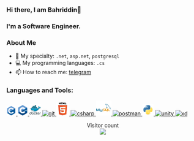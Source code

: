 ### Hi there, I am Bahriddin👋

### I'm a Software Engineer.

### About Me

- 🧭 My specialty: `.net`, `asp.net`, `postgresql`
- 💻 My programming languages: `.cs`
- 📫 How to reach me: [telegram](https://t.me/Bahriddin_Abdusalomov)

<h3 align="left">Languages and Tools:</h3>
<p align="left">
  <a href="https://www.cprogramming.com/" target="_blank" rel="noreferrer">
    <img
      src="https://raw.githubusercontent.com/devicons/devicon/master/icons/c/c-original.svg"
      alt="c"
      width="25"
      height="25"
    />
  </a>
  <a href="https://www.w3schools.com/cpp/" target="_blank" rel="noreferrer">
    <img
      src="https://raw.githubusercontent.com/devicons/devicon/master/icons/cplusplus/cplusplus-original.svg"
      alt="cplusplus"
      width="27"
      height="27"
    />
  </a>
  <a href="https://www.docker.com/" target="_blank" rel="noreferrer">
    <img
      src="https://raw.githubusercontent.com/devicons/devicon/master/icons/docker/docker-original-wordmark.svg"
      alt="docker"
      width="30"
      height="30"
    />
  </a>
  <a href="https://git-scm.com/" target="_blank" rel="noreferrer">
    <img
      src="https://www.vectorlogo.zone/logos/git-scm/git-scm-icon.svg"
      alt="git"
      width="31"
      height="31"
    />
  </a>
  <a href="https://www.w3.org/html/" target="_blank" rel="noreferrer">
    <img
      src="https://raw.githubusercontent.com/devicons/devicon/master/icons/html5/html5-original-wordmark.svg"
      alt="html5"
      width="34"
      height="34"
    />
  </a>
  <a href="https://learn.microsoft.com/en-us/dotnet/csharp/" target="_blank" rel="noreferrer">
    <img
      src="https://static.cdnlogo.com/logos/c/27/c.svg"
      alt="csharp"
      width="40"
      height="40"
    />
  </a>
  <a href="https://www.mysql.com/" target="_blank" rel="noreferrer">
    <img
      src="https://raw.githubusercontent.com/devicons/devicon/master/icons/mysql/mysql-original-wordmark.svg"
      alt="mysql"
      width="40"
      height="40"
    />
  </a>
  <a href="https://postman.com" target="_blank" rel="noreferrer">
    <img
      src="https://www.vectorlogo.zone/logos/getpostman/getpostman-icon.svg"
      alt="postman"
      width="33"
      height="33"
    />
  </a>
  <a href="https://www.python.org" target="_blank" rel="noreferrer">
    <img
      src="https://raw.githubusercontent.com/devicons/devicon/master/icons/python/python-original.svg"
      alt="python"
      width="30"
      height="30"
    />
  </a>
  <a href="https://unity.com/" target="_blank" rel="noreferrer">
    <img
        src="https://static.javatpoint.com/tutorial/entity-framework/images/entity-framework-tutorial.png"
      alt="unity"
      width="27"
      height="28"
    />
  </a>
  <a
    href="https://www.postgresqltutorial.com/"
    target="_blank"
    rel="noreferrer"
  >
    <img
      src="https://www.pngkey.com/png/full/466-4667821_postgres-logo.png"
      alt="xd"
      width="25"
      height="25"
    />
  </a>
</p>




<p align="center"> 
  Visitor count<br>
  <img src="https://profile-counter.glitch.me/berdikulov-571/count.svg" />
</p>
